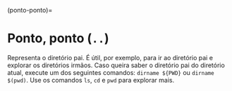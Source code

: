 (ponto-ponto)=
# Ponto, ponto (`..`)

Representa o diretório pai. É útil, por exemplo, para ir ao diretório pai e explorar os diretórios irmãos. Caso queira saber o diretório pai do diretório atual, execute um dos seguintes comandos: `dirname ${PWD}` ou `dirname $(pwd)`. Use os comandos `ls`, `cd` e `pwd` para explorar mais.

